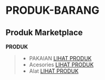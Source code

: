 # PRODUK-BARANG
Produk Marketplace
---

**PRODUK**

>* PAKAIAN [LIHAT PRODUK](https://drive.google.com/folderview?id=1TqDolmHdKhNDgy5754idhIhbPmUHMpyr)
>* Acesories [LIHAT PRODUK](https://drive.google.com/folderview?id=1DEVpaBb5htG3ColcrNHlGFWE6tJpJWQf)
>* Alat [LIHAT PRODUK](https://drive.google.com/folderview?id=1CwZebH5w1om2sNOTCqQvkOMr9uz1GnOs)
